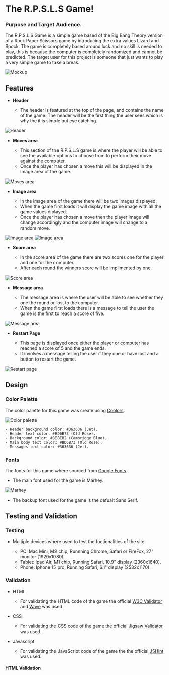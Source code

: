 # The R.P.S.L.S Game!

### Purpose and Target Audience.

The R.P.S.L.S Game is a simple game based of the Big Bang Theory version of a Rock Paper Scissors game by introducing the extra values Lizard and Spock. The game is completely based around luck and no skill is needed to play, this is because the computer is completely randomized and cannot be predicted. The target user for this project is someone that just wants to play a very simple game to take a break.

![Mockup](https://github.com/Willr-hawkins/rpsls-game1/assets/148203271/4f1c32f7-3420-47cb-b19b-a486123c0bc5)

## Features

- __Header__

    - The header is featured at the top of the page, and contains the name of the game. The header will be the first thing the user sees which is why the it is simple but eye catching.

![Header](https://github.com/Willr-hawkins/rpsls-game1/assets/148203271/82d33800-ff03-4901-bdb2-c15e1949a380)

- __Moves area__

    - This section of the R.P.S.L.S game is where the player will be able to see the available options to choose from to perform their move against the computer.
    - Once the player has chosen a move this will be displayed in the Image area of the game.

![Moves area](https://github.com/Willr-hawkins/rpsls-game1/assets/148203271/2c6f7ed9-b142-4816-bb9a-56c5a08cae9b)

- __Image area__

    - In the image area of the game there will be two images displayed.
    - When the game first loads it will display the game image with all the game values diplayed.
    - Once the player has chosen a move then the player image will change accordingly and the computer image will change to a random move.

![Image area](https://github.com/Willr-hawkins/rpsls-game1/assets/148203271/388dc60b-f695-476e-a65a-9b190cbb5d7f) 
![Image area](https://github.com/Willr-hawkins/rpsls-game1/assets/148203271/f6b1147a-cb91-4c1f-8f8f-ce5d40968876)

- __Score area__

    - In the score area of the game there are two scores one for the player and one for the computer.
    - After each round the winners score will be implimented by one.

![Score area](https://github.com/Willr-hawkins/rpsls-game1/assets/148203271/f084f47c-ee6a-4a77-9970-22934480922d)

- __Message area__

    - The message area is where the user will be able to see whether they one the round or lost to the computer.
    - When the game first loads there is a message to tell the user the game is the first to reach a score of five.

![Message area](https://github.com/Willr-hawkins/rpsls-game1/assets/148203271/54374773-84ba-4ab3-a81f-3610d0e80836)

- __Restart Page__

    - This page is displayed once either the player or computer has reached a score of 5 and the game ends.
    - It involves a message telling the user if they one or have lost and a button to restart the game.

![Restart page](https://github.com/Willr-hawkins/rpsls-game1/assets/148203271/8a1b38e7-5ccd-4ace-bc9d-ce55baf6954c)

## Design

### Color Palette

The color palette for this game was create using [Coolors](https://coolors.co/).

![Color palette](https://github.com/Willr-hawkins/rpsls-game1/assets/148203271/1676663d-95e0-4c7d-b357-6030ad3cd8e6)

    - Header background color: #363636 (Jet).
    - Header text color: #BD6B73 (Old Rose).
    - Background color: #8BBEB2 (Cambridge Blue).
    - Main body text color: #BD6B73 (Old Rose).
    - Messages text color: #363636 (Jet).

### Fonts 

The fonts for this game where sourced from [Google Fonts](https://fonts.google.com/).

- The main font used for the game is Marhey.

![Marhey](https://github.com/Willr-hawkins/rpsls-game1/assets/148203271/0a6a6718-1a2b-4c50-8658-66e17e373aa7)

- The backup font used for the game is the defualt Sans Serif.

## Testing and Validation 

### Testing 

- Multiple devices where used to test the fuctionalities of the site:

  - PC: Mac Mini, M2 chip, Runnning Chrome, Safari or FireFox, 27" monitor (1920x1080).
  - Tablet: Ipad Air, M1 chip, Running Safari, 10.9" display (2360x1640).
  - Phone: Iphone 15 pro, Running Safari, 6.1" display (2532x1170).

### Validation

- HTML
    - For validating the HTML code of the game the official [W3C Validator](https://validator.w3.org/) and [Wave](wave.webaim.org) was used.

- CSS
    - For validating the CSS code of the game the official [Jigsaw Validator](https://jigsaw.w3.org/css-validator/) was used.

- Javascript
    - For validating the JavaScript code of the game the the official [JSHint](https://jshint.com/) was used.

#### HTML Validation


